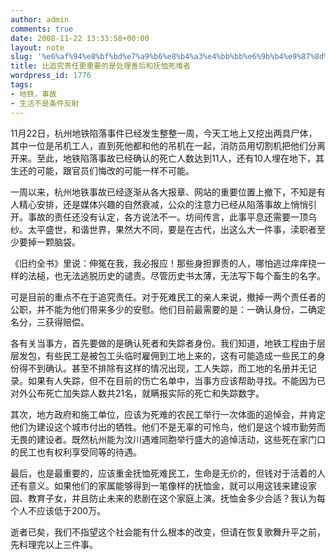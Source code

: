 ```yaml
---
author: admin
comments: true
date: 2008-11-22 13:33:58+00:00
layout: note
slug: '%e6%af%94%e8%bf%bd%e7%a9%b6%e8%b4%a3%e4%bb%bb%e6%9b%b4%e9%87%8d%e8%a6%81%e7%9a%84%e6%98%af%e5%a4%84%e7%90%86%e5%96%84%e5%90%8e%e5%92%8c%e6%8a%9a%e6%81%a4%e6%ad%bb%e9%9a%be%e8%80%85'
title: 比追究责任更重要的是处理善后和抚恤死难者
wordpress_id: 1776
tags:
- 地铁，事故
- 生活不是条件反射
---
```


11月22日，杭州地铁陷落事件已经发生整整一周，今天工地上又挖出两具尸体，其中一位是吊机工人，直到死他都和他的吊机在一起，消防员用切割机把他们分离开来。至此，地铁陷落事故已经确认的死亡人数达到11人，还有10人埋在地下，其生还的可能，跟官员们悔改的可能一样不可能。

一周以来，杭州地铁事故已经逐渐从各大报章、网站的重要位置上撤下，不知是有人精心安排，还是媒体兴趣的自然衰减，公众的注意力已经从陷落事故上悄悄引开。事故的责任还没有认定，各方说法不一。坊间传言，此事平息还需要一顶乌纱。太平盛世，和谐世界，果然大不同，要是在古代，出这么大一件事，渎职者至少要掉一颗脑袋。

《旧约全书》里说：伸冤在我，我必报应！那些身担罪责的人，哪怕逃过痒痒挠一样的法槌，也无法逃脱历史的谴责。尽管历史书太薄，无法写下每个畜生的名字。

可是目前的重点不在于追究责任。对于死难民工的亲人来说，撤掉一两个责任者的公职，并不能为他们带来多少的安慰。他们目前最需要的是：一确认身份，二确定名分，三获得赔偿。

各有关当事方，首先要做的是确认死者和失踪者身份。我们知道，地铁工程由于层层发包，有些民工是被包工头临时雇佣到工地上来的，这有可能造成一些民工的身份得不到确认。甚至不排除有这样的情况出现，工人失踪，而工地的名册并无记录。如果有人失踪，但不在目前的伤亡名单中，当事方应该帮助寻找。不能因为已对外公布死亡加失踪人数共21名，就瞒报实际的死亡和失踪数字。

其次，地方政府和施工单位，应该为死难的农民工举行一次体面的追悼会，并肯定他们为建设这个城市付出的牺牲。他们不是无辜的可怜鸟，他们是这个城市勤劳而无畏的建设者。既然杭州能为汶川遇难同胞举行盛大的追悼活动，这些死在家门口的民工也有权利享受同等的待遇。

最后，也是最重要的，应该重金抚恤死难民工，生命是无价的，但钱对于活着的人还有意义。如果他们的家属能够得到一笔像样的抚恤金，就可以用这钱来建设家园、教育子女，并且防止未来的悲剧在这个家庭上演。抚恤金多少合适？我认为每个人不应该低于200万。

逝者已矣，我们不指望这个社会能有什么根本的改变，但请在恢复歌舞升平之前，先料理完以上三件事。
